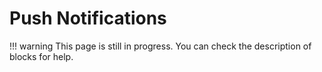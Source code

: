 # Push Notifications

!!! warning
    This page is still in progress. You can check the description of blocks for help.
